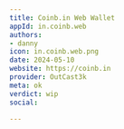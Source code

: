 ```yaml
---
title: Coinb.in Web Wallet
appId: in.coinb.web
authors:
- danny
icon: in.coinb.web.png
date: 2024-05-10
website: https://coinb.in
provider: OutCast3k
meta: ok
verdict: wip
social: 

---
```


